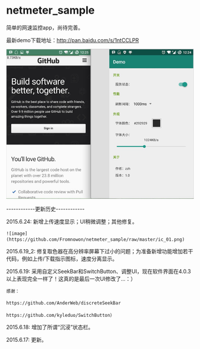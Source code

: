 # netmeter_sample
简单的网速监控app，尚待完善。


最新demo下载地址：http://pan.baidu.com/s/1ntCCLPR

![image](https://github.com/Fromnowon/netmeter_sample/raw/master/Screenshot.png)



------------更新历史------------

2015.6.24:
    新增上传速度显示；UI稍微调整；其他修复。
    
    
    ![image](https://github.com/Fromnowon/netmeter_sample/raw/master/ic_01.png)


2015.6.19_2:
    修复取色器在高分辨率屏幕下过小的问题；为准备新增功能增加若干代码，例如上传/下载指示图标，速度分离显示。


2015.6.19:
    采用自定义SeekBar和SwitchButton、调整UI，现在软件界面在4.0.3以上表现完全一样了！这真的是最后一次UI修改了...：）

    感谢：

    https://github.com/AnderWeb/discreteSeekBar

    https://github.com/kyleduo/SwitchButton）

2015.6.18:
    增加了所谓“沉浸”状态栏。

2015.6.17:
    更新。
